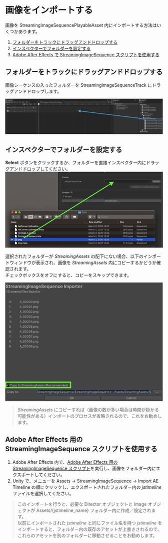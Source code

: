 # 画像をインポートする

画像を StreamingImageSequencePlayableAsset 内にインポートする方法はいくつかあります。

1. [フォルダーをトラックにドラッグアンドドロップする](#フォルダーをトラックにドラッグアンドドロップする)
1. [インスペクターでフォルダーを設定する](#setting-the-folder-via-inspector)
1. [Adobe After Effects で StreamingImageSequence スクリプトを使用する](#using-streamingImageSequence-script-for-adobe-after-effects)

## フォルダーをトラックにドラッグアンドドロップする

画像シーケンスの入ったフォルダーを StreamingImageSequenceTrack にドラッグアンドドロップします。

![DragAndDropFolder](../images/DragAndDropFolder.png)

## インスペクターでフォルダーを設定する

**Select** ボタンをクリックするか、フォルダーを直接インスペクター内にドラッグアンドドロップしてください。
![DragAndDropInspector](../images/DragAndDropInspector.png)

選択されたフォルダーが *StreamingAssets* の配下にない場合、以下のインポートウィンドウが表示され、画像を *StreamingAssets* 内にコピーするかどうか確認されます。   
チェックボックスをオフにすると、コピーをスキップできます。

![ImporterWindow](../images/ImporterWindow.png)

> *StreamingAssets* にコピーすれば（画像の数が多い場合は時間が掛かる可能性がある）インポートのプロセスが省略されるので、これをお勧めします。

## Adobe After Effects 用の StreamingImageSequence スクリプトを使用する

1. Adobe After Effects 内で、[Adobe After Effects 用の StreamingImageSequence スクリプト](https://github.com/unity3d-jp/StreamingImageSequence/tree/dev/AE~/Plugins)を実行し、画像をフォルダー内にエクスポートしてください。
2. Unity で、メニューを Assets -> StreamingImageSequence -> Import AE Timeline の順にクリックし、エクスポートされたフォルダー内の *jstimeline* ファイルを選択してください。

> このインポートを行うと、必要な Director オブジェクトと Image オブジェクトが Assets/{jstimeline_name} フォルダー内に作成／設定されます。  
以前にインポートされた *jstimeline* と同じファイル名を持つ *jstimeline* をインポートすると、フォルダー内の既存のアセットが上書きされるので、
これらのアセットを別のフォルダーに移動させることをお勧めします。
